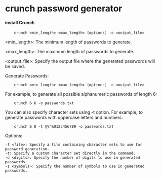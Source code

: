 # crunch password generator

#### install Crunch

        crunch <min_length> <max_length> [options] -o <output_file>

<min_length>: The minimum length of passwords to generate.

<max_length>: The maximum length of passwords to generate.

<output_file>: Specify the output file where the generated passwords will be saved.

Generate Passwords:

        crunch <min_length> <max_length> [options] -o <output_file>

For example, to generate all possible alphanumeric passwords of length 6:

        crunch 6 6 -o passwords.txt

You can also specify character sets using -t option. For example, to generate passwords with uppercase letters and numbers:

        crunch 6 8 -t @%^&0123456789 -o passwords.txt

Options:

    -f <file>: Specify a file containing character sets to use for password generation.
    -t: Specify a custom character set directly in the command.
    -d <digits>: Specify the number of digits to use in generated passwords.
    -s <symbols>: Specify the number of symbols to use in generated passwords.